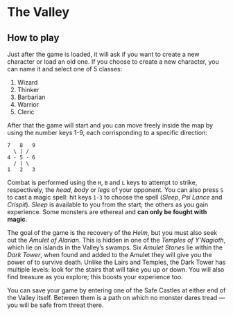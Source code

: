 # The Valley

## How to play
Just after the game is loaded, it will ask if you want to create a new character or load an old one. If you choose to create a new character, you can name it and select one of 5 classes:
1. Wizard
2. Thinker
3. Barbarian
4. Warrior
5. Cleric

After that the game will start and you can move freely inside the map by using the number keys 1-9, each corrisponding to a specific direction:

    7   8   9
      \ | /
    4 - 5 - 6
      / | \
    1   2   3

Combat is performed using the `H`, `B` and `L` keys to attempt to strike, respectively, the *head*, *body* or *legs* of your opponent. You can also press `S` to cast a magic spell: hit keys `1-3` to choose the spell (*Sleep*, *Psi Lance* and *Crispit*). *Sleep* is available to you from the start; the others as you gain experience. Some monsters are ethereal and **can only be fought with magic**.

The goal of the game is the recovery of the *Helm*, but you must also seek out the *Amulet of Alarian*. This is hidden in one of the *Temples of Y’Nagioth*, which lie on islands in the Valley’s swamps. Six *Amulet Stones* lie within the *Dark Tower*, when found and added to the Amulet they will give you the power of to survive death. Unlike the Lairs and Temples, the Dark Tower has multiple levels: look for the stairs that will take you up or down. You will also find treasure as you explore; this boosts your experience too.

You can save your game by entering one of the Safe Castles at either end of the Valley itself. Between them is a path on which no monster dares tread — you will be safe from threat there.
